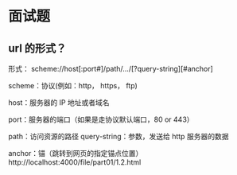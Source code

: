 # 面试题

## url 的形式？

形式： scheme://host\[:port\#\]/path/…/\[?query-string\]\[\#anchor\] 

scheme：协议\(例如：http， https， ftp\) 

host：服务器的 IP 地址或者域名

port：服务器的端口（如果是走协议默认端口，80 or 443） 

path：访问资源的路径 query-string：参数，发送给 http 服务器的数据 

anchor：锚（跳转到网页的指定锚点位置） http://localhost:4000/file/part01/1.2.html

